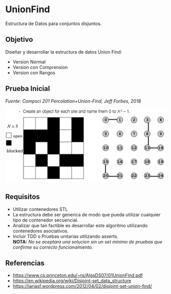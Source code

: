 # UnionFind

Estructura de Datos para conjuntos disjuntos.

## Objetivo

Diseñar y desarrollar la estructura de datos Union Find:
* Version Normal
* Version con Comprension
* Version con Rangos

## Prueba Inicial
*Fuente: Compsci 201 Percolation+Union-Find, Jeff Forbes, 2018*

<img src="Example.png" alt="Percolation example" width="600"/>  

## Requisitos
* Utilizar contenedores STL
* La estructura debe ser generica de modo que pueda utilizar cualquier tipo de contenedor secuencial.
* Analizar que tan factible es desarrollar este algoritmo utilizando contenedores asociativos.
* Incluir TDD o Pruebas unitarias utilizando asserts.  
__NOTA:__ *No se aceptara una solucion sin un set minimo de pruebas que confirme su correcto funcionamiento.*

## Referencias
* https://www.cs.princeton.edu/~rs/AlgsDS07/01UnionFind.pdf
* https://en.wikipedia.org/wiki/Disjoint-set_data_structure
* https://jariasf.wordpress.com/2012/04/02/disjoint-set-union-find/

